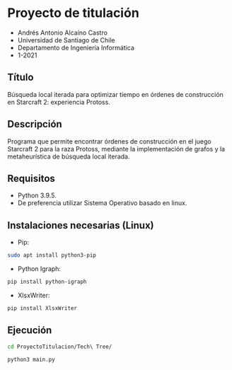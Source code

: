 # Proyecto de titulación

* Andrés Antonio Alcaíno Castro
* Universidad de Santiago de Chile
* Departamento de Ingeniería Informática
* 1-2021

## Título

Búsqueda local iterada para optimizar tiempo en órdenes de construcción en Starcraft 2: experiencia Protoss.

## Descripción

Programa que permite encontrar órdenes de construcción en el juego Starcraft 2 para la raza Protoss, mediante la implementación de grafos y la metaheurística de búsqueda local iterada.

## Requisitos

  * Python 3.9.5.
  * De preferencia utilizar Sistema Operativo basado en linux.
 
## Instalaciones necesarias (Linux)

  * Pip:

```sh
sudo apt install python3-pip
```
 
  * Python Igraph:

```sh
pip install python-igraph
```

  * XlsxWriter:

```sh
pip install XlsxWriter
```

## Ejecución

```sh
cd ProyectoTitulacion/Tech\ Tree/
```
```sh
python3 main.py
```
